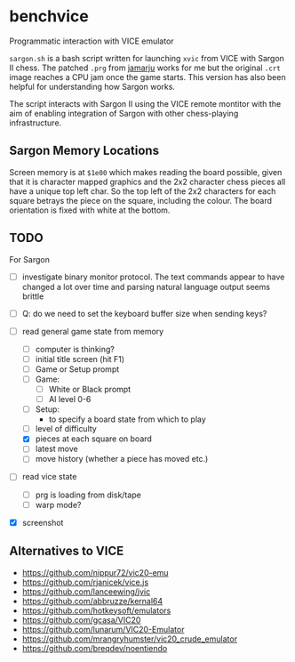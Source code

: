 # benchvice

Programmatic interaction with VICE emulator

`sargon.sh` is a bash script written for launching `xvic` from VICE with Sargon II chess. The patched `.prg` from [jamarju](https://github.com/jamarju/vic20-sargon-ii-chess) works for me but the original `.crt` image reaches a CPU jam once the game starts. This version has also been helpful for understanding how Sargon works. 

The script interacts with Sargon II using the VICE remote montitor with the aim of enabling integration of Sargon with other chess-playing infrastructure.

## Sargon Memory Locations

Screen memory is at `$1e00` which makes reading the board possible, given that it is character mapped graphics and the 2x2 character chess pieces all have a unique top left char. So the top left of the 2x2 characters for each square betrays the piece on the square, including the colour. The board orientation is fixed with white at the bottom.



## TODO

For Sargon

* [ ] investigate binary monitor protocol. The text commands appear to have changed a lot over time and parsing natural language output seems brittle
* [ ] Q: do we need to set the keyboard buffer size when sending keys? 
* [ ] read general game state from memory
    * [ ] computer is thinking?
    * [ ] initial title screen (hit F1)
    * [ ] Game or Setup prompt
    * [ ] Game: 
        * [ ] White or Black prompt
        * [ ] AI level 0-6
    * [ ] Setup: 
        * to specify a board state from which to play
    * [ ] level of difficulty
    * [x] pieces at each square on board
    * [ ] latest move
    * [ ] move history (whether a piece has moved etc.)
* [ ] read vice state
    * [ ] prg is loading from disk/tape
    * [ ] warp mode? 
* [x] screenshot


## Alternatives to VICE

* https://github.com/nippur72/vic20-emu
* https://github.com/rjanicek/vice.js
* https://github.com/lanceewing/jvic
* https://github.com/abbruzze/kernal64
* https://github.com/hotkeysoft/emulators
* https://github.com/gcasa/VIC20
* https://github.com/lunarum/VIC20-Emulator
* https://github.com/mrangryhumster/vic20_crude_emulator
* https://github.com/breqdev/noentiendo


